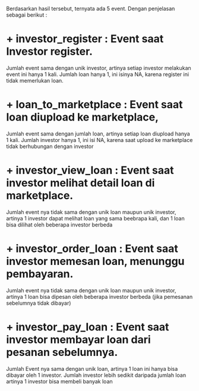 Berdasarkan hasil tersebut, ternyata ada 5 event. Dengan penjelasan sebagai berikut :
# + investor_register : Event saat Investor register.
Jumlah event sama dengan unik investor, artinya setiap investor melakukan event ini hanya 1 kali. Jumlah loan hanya 1, ini isinya NA, karena register ini tidak memerlukan loan.
# + loan_to_marketplace : Event saat loan diupload ke marketplace,
Jumlah event sama dengan jumlah loan, artinya setiap loan diupload hanya 1 kali. Jumlah investor hanya 1, ini isi NA, karena saat upload ke marketplace tidak berhubungan dengan investor

# + investor_view_loan : Event saat investor melihat detail loan di marketplace.
Jumlah event nya tidak sama dengan unik loan maupun unik investor, artinya 1 investor dapat melihat loan yang sama beebrapa kali, dan 1 loan bisa dilihat oleh beberapa investor berbeda

# + investor_order_loan : Event saat investor memesan loan, menunggu pembayaran.
Jumlah event nya tidak sama dengan unik loan maupun unik investor, artinya 1 loan bisa dipesan oleh beberapa investor berbeda (jika pemesanan sebelumnya tidak dibayar)

# + investor_pay_loan : Event saat investor membayar loan dari pesanan sebelumnya.
Jumlah Event nya sama dengan unik loan, artinya 1 loan ini hanya bisa dibayar oleh 1 investor. Jumlah investor lebih sedikit daripada jumlah loan artinya 1 investor bisa membeli banyak loan